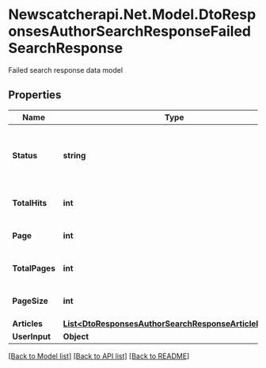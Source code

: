 # Newscatcherapi.Net.Model.DtoResponsesAuthorSearchResponseFailedSearchResponse
Failed search response data model

## Properties

Name | Type | Description | Notes
------------ | ------------- | ------------- | -------------
**Status** | **string** |  | [optional] [default to "No Matches for your search"]
**TotalHits** | **int** |  | [optional] [default to 0]
**Page** | **int** |  | [optional] [default to 0]
**TotalPages** | **int** |  | [optional] [default to 0]
**PageSize** | **int** |  | [optional] [default to 0]
**Articles** | [**List&lt;DtoResponsesAuthorSearchResponseArticleResult&gt;**](DtoResponsesAuthorSearchResponseArticleResult.md) |  | [optional] 
**UserInput** | **Object** |  | 

[[Back to Model list]](../README.md#documentation-for-models) [[Back to API list]](../README.md#documentation-for-api-endpoints) [[Back to README]](../README.md)

